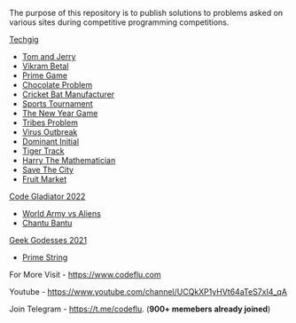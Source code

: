 
The purpose of this repository is to publish solutions to problems asked on various sites during competitive programming competitions.

[Techgig](https://github.com/code-flu/problems/tree/main/techgig)
 - [Tom and Jerry](https://github.com/code-flu/problems/tree/main/techgig/tom_and_jerry)
 - [Vikram Betal](https://github.com/code-flu/problems/tree/main/techgig/vikram_betal)
 - [Prime Game](https://github.com/code-flu/problems/tree/main/techgig/prime_game)
 - [Chocolate Problem](https://github.com/code-flu/problems/tree/main/techgig/chocolate_problem)
 - [Cricket Bat Manufacturer](https://github.com/code-flu/problems/tree/main/techgig/cricket_bat_manufacturer)
 - [Sports Tournament](https://github.com/code-flu/problems/tree/main/techgig/sports_tournament)
 - [The New Year Game](https://github.com/code-flu/problems/tree/main/techgig/the_new_year_game)
 - [Tribes Problem](https://github.com/code-flu/problems/tree/main/techgig/tribes_problem)
 - [Virus Outbreak](https://github.com/code-flu/problems/tree/main/techgig/virus_outbreak)
 - [Dominant Initial](https://github.com/code-flu/problems/tree/main/techgig/dominant_initial)
 - [Tiger Track](https://github.com/code-flu/problems/tree/main/techgig/tiger_track)
 - [Harry The Mathematician](https://github.com/code-flu/problems/tree/main/techgig/harry_the_mathematician)
 - [Save The City](https://github.com/code-flu/problems/tree/main/techgig/save_the_city)
 - [Fruit Market](https://github.com/code-flu/problems/tree/main/techgig/fruit_market)

[Code Gladiator 2022](https://github.com/code-flu/problems/tree/main/code-gladiator-2022) 
 - [World Army vs Aliens](https://github.com/code-flu/problems/tree/main/code-gladiator-2022/world_army_vs_aliens)
 - [Chantu Bantu](https://github.com/code-flu/problems/tree/main/code-gladiator-2022/chantu_bantu)

[Geek Godesses 2021](https://github.com/code-flu/problems/tree/main/geek-godesses-2021)
 - [Prime String](https://github.com/code-flu/problems/tree/main/geek-godesses-2021/prime_string)

For More Visit - https://www.codeflu.com

Youtube - https://www.youtube.com/channel/UCQkXP1yHVt64aTeS7xI4_qA

Join Telegram - https://t.me/codeflu. (**900+ memebers already joined**)
